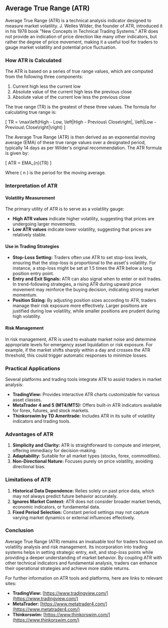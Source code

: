 ## Average True Range (ATR)

Average True Range (ATR) is a technical analysis indicator designed to measure market volatility. J. Welles Wilder, the founder of ATR, introduced it in his 1978 book "New Concepts in Technical Trading Systems." ATR does not provide an indication of price direction like many other indicators, but rather the degree of price movement, making it a useful tool for traders to gauge market volatility and potential price fluctuation.

### How ATR is Calculated

The ATR is based on a series of true range values, which are computed from the following three components:

1. Current high less the current low
2. Absolute value of the current high less the previous close
3. Absolute value of the current low less the previous close

The true range (TR) is the greatest of these three values. The formula for calculating true range is:

\[ TR = \max\left(High - Low, \left|High - Previous\ Close\right|, \left|Low - Previous\ Close\right|\right) \]

The Average True Range (ATR) is then derived as an exponential moving average (EMA) of these true range values over a designated period, typically 14 days as per Wilder's original recommendation. The ATR formula is given by:

\[ ATR = EMA_{n}(TR) \]

Where \( n \) is the period for the moving average.

### Interpretation of ATR

#### Volatility Measurement

The primary utility of ATR is to serve as a volatility gauge:
- **High ATR values** indicate higher volatility, suggesting that prices are undergoing larger movements.
- **Low ATR values** indicate lower volatility, suggesting that prices are relatively stable.

#### Use in Trading Strategies

- **Stop-Loss Setting:** Traders often use ATR to set stop-loss levels, ensuring that the stop-loss is proportional to the asset's volatility. For instance, a stop-loss might be set at 1.5 times the ATR below a long position entry point.
- **Entry and Exit Signals:** ATR can also signal when to enter or exit trades. In trend-following strategies, a rising ATR during upward price movement may reinforce the buying decision, indicating strong market momentum.
- **Position Sizing:** By adjusting position sizes according to ATR, traders manage their risk exposure more effectively. Larger positions are justified during low volatility, while smaller positions are prudent during high volatility.

#### Risk Management

In risk management, ATR is used to evaluate market noise and determine appropriate levels for emergency asset liquidation or risk exposure. For example, if the market shifts sharply within a day and crosses the ATR threshold, this could trigger automatic responses to minimize losses.

### Practical Applications

Several platforms and trading tools integrate ATR to assist traders in market analysis:

- **TradingView:** Provides interactive ATR charts customizable for various asset classes.
- **MetaTrader 4 and 5 (MT4/MT5):** Offers built-in ATR indicators available for forex, futures, and stock markets.
- **Thinkorswim by TD Ameritrade:** Includes ATR in its suite of volatility indicators and trading tools.

### Advantages of ATR

1. **Simplicity and Clarity:** ATR is straightforward to compute and interpret, offering immediacy for decision-making.
2. **Adaptability:** Suitable for all market types (stocks, forex, commodities).
3. **Non-Directional Nature:** Focuses purely on price volatility, avoiding directional bias.

### Limitations of ATR

1. **Historical Data Dependence:** Relies solely on past price data, which may not always predict future behavior accurately.
2. **Ignores Market Context:** ATR does not consider broader market trends, economic indicators, or fundamental data.
3. **Fixed Period Selection:** Constant period settings may not capture varying market dynamics or external influences effectively.

### Conclusion

Average True Range (ATR) remains an invaluable tool for traders focused on volatility analysis and risk management. Its incorporation into trading systems helps in setting strategic entry, exit, and stop-loss points while providing a deeper understanding of market behavior. By coupling ATR with other technical indicators and fundamental analysis, traders can enhance their operational strategies and achieve more stable returns.

For further information on ATR tools and platforms, here are links to relevant sites:

- **TradingView:** [https://www.tradingview.com/](https://www.tradingview.com/)
- **MetaTrader:** [https://www.metatrader4.com/](https://www.metatrader4.com/)
- **Thinkorswim:** [https://www.thinkorswim.com/](https://www.thinkorswim.com/)

